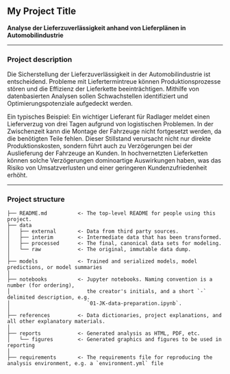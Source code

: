 ## My Project Title

**Analyse der Lieferzuverlässigkeit anhand von Lieferplänen in Automobilindustrie**

---

### Project description

Die Sicherstellung der Lieferzuverlässigkeit in der Automobilindustrie ist entscheidend. Probleme mit Liefertermintreue können Produktionsprozesse stören und die Effizienz der Lieferkette beeinträchtigen. Mithilfe von datenbasierten Analysen sollen Schwachstellen identifiziert und Optimierungspotenziale aufgedeckt werden.

Ein typisches Beispiel: Ein wichtiger Lieferant für Radlager meldet einen Lieferverzug von drei Tagen aufgrund von logistischen Problemen. In der Zwischenzeit kann die Montage der Fahrzeuge nicht fortgesetzt werden, da die benötigten Teile fehlen. Dieser Stillstand verursacht nicht nur direkte Produktionskosten, sondern führt auch zu Verzögerungen bei der Auslieferung der Fahrzeuge an Kunden. In hochvernetzten Lieferketten können solche Verzögerungen dominoartige Auswirkungen haben, was das Risiko von Umsatzverlusten und einer geringeren Kundenzufriedenheit erhöht.

---

### Project structure

```nohighlight
├── README.md          <- The top-level README for people using this project.
├── data
│   ├── external       <- Data from third party sources.
│   ├── interim        <- Intermediate data that has been transformed.
│   ├── processed      <- The final, canonical data sets for modeling.
│   └── raw            <- The original, immutable data dump.
│
├── models             <- Trained and serialized models, model predictions, or model summaries
│
├── notebooks          <- Jupyter notebooks. Naming convention is a number (for ordering),
│                         the creator's initials, and a short `-` delimited description, e.g.
│                         `01-JK-data-preparation.ipynb`.
│
├── references         <- Data dictionaries, project explanations, and all other explanatory materials.
│
├── reports            <- Generated analysis as HTML, PDF, etc.
│   └── figures        <- Generated graphics and figures to be used in reporting
│
├── requirements       <- The requirements file for reproducing the analysis environment, e.g. a `environment.yml` file

```    
